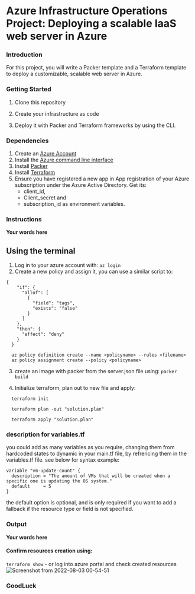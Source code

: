 # Azure Infrastructure Operations Project: Deploying a scalable IaaS web server in Azure

### Introduction
For this project, you will write a Packer template and a Terraform template to deploy a customizable, scalable web server in Azure.

### Getting Started
1. Clone this repository

2. Create your infrastructure as code

3. Deploy it with Packer and Terraform frameworks by using the CLI.

### Dependencies
1. Create an [Azure Account](https://portal.azure.com) 
2. Install the [Azure command line interface](https://docs.microsoft.com/en-us/cli/azure/install-azure-cli?view=azure-cli-latest)
3. Install [Packer](https://www.packer.io/downloads)
4. Install [Terraform](https://www.terraform.io/downloads.html)
5. Ensure you have registered a new app in App registration of your Azure subscription under the Azure Active Directory. Get its:
    - client_id,
    - Client_secret and
    - subscription_id as environment variables.

### Instructions
**Your words here**
## Using the terminal
1. Log in to your azure account with:
``` az login ```
2. Create a new policy and assign it, you can use a similar script to:
```
{
    "if": {
      "allof": [
        {
          "field": "tags",
          "exists": "false"
        }
      ]
    },
    "then": {
      "effect": "deny"
    }
  }

  az policy definition create --name <policyname> --rules <filename>
  az policy assignment create --policy <policyname>
```
3. create an image with packer from the server.json file using:
``` packer build ```

4. Initialize terraform, plan out to new file and apply:
```
  terraform init

  terraform plan -out "solution.plan"

  terraform apply "solution.plan"  
```
### description for variables.tf
you could add as many variables as you require, changing them from hardcoded states to dynamic in your main.tf file, by refrencing them in the variables.tf file. see below for syntax example:
```
variable "vm-update-count" {
  description = "The amount of VMs that will be created when a specific one is updating the OS system."
  default     = 5
}

```
the default option is optional, and is only required if you want to add a fallback if the resource type or field is not specified.

### Output
**Your words here**

#### Confirm resources creation using:
``` terraform show ```
    - or log into azure portal and check created resources
  ![Screenshot from 2022-08-03 00-54-51](https://user-images.githubusercontent.com/43646129/182497181-36014ea0-60b5-4974-8ff9-6f1751b7a041.png)
  
    

### GoodLuck


